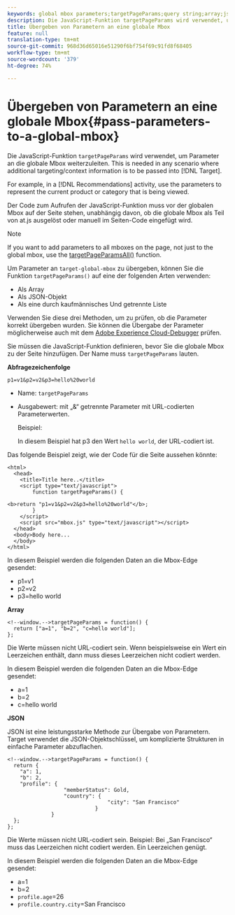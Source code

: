 ```yaml
---
keywords: global mbox parameters;targetPageParams;query string;array;json;dtm;dynamic tag management
description: Die JavaScript-Funktion targetPageParams wird verwendet, um Parameter an die globale Mbox zu übergeben. Dies ist in allen Szenarien erforderlich, in denen zusätzliche Targeting- bzw. Kontextinformationen an Target übergeben werden müssen.
title: Übergeben von Parametern an eine globale Mbox
feature: null
translation-type: tm+mt
source-git-commit: 968d36d65016e51290f6bf754f69c91fd8f68405
workflow-type: tm+mt
source-wordcount: '379'
ht-degree: 74%

---
```



# Übergeben von Parametern an eine globale Mbox{#pass-parameters-to-a-global-mbox}

Die JavaScript-Funktion `targetPageParams` wird verwendet, um Parameter an die globale Mbox weiterzuleiten. This is needed in any scenario where additional targeting/context information is to be passed into [!DNL Target].

For example, in a [!DNL Recommendations] activity, use the parameters to represent the current product or category that is being viewed.

Der Code zum Aufrufen der JavaScript-Funktion muss vor der globalen Mbox auf der Seite stehen, unabhängig davon, ob die globale Mbox als Teil von at.js ausgelöst oder manuell im Seiten-Code eingefügt wird.

>[!NOTE]
>
>If you want to add parameters to all mboxes on the page, not just to the global mbox, use the [targetPageParamsAll()](/help/c-implementing-target/c-implementing-target-for-client-side-web/targetpageparamsall.md) function.

Um Parameter an `target-global-mbox` zu übergeben, können Sie die Funktion `targetPageParams()` auf eine der folgenden Arten verwenden:

* Als Array
* Als JSON-Objekt
* Als eine durch kaufmännisches Und getrennte Liste

Verwenden Sie diese drei Methoden, um zu prüfen, ob die Parameter korrekt übergeben wurden. Sie können die Übergabe der Parameter möglicherweise auch mit dem [Adobe Experience Cloud-Debugger](https://experienceleague.adobe.com/docs/debugger/using/experience-cloud-debugger.html) prüfen.

Sie müssen die JavaScript-Funktion definieren, bevor Sie die globale Mbox zu der Seite hinzufügen. Der Name muss `targetPageParams` lauten.

**Abfragezeichenfolge**

```
p1=v1&p2=v2&p3=hello%20world
```

* Name: `targetPageParams`
* Ausgabewert: mit „&amp;“ getrennte Parameter mit URL-codierten Parameterwerten.

   Beispiel:

   In diesem Beispiel hat p3 den Wert `hello world`, der URL-codiert ist.

Das folgende Beispiel zeigt, wie der Code für die Seite aussehen könnte:

```
<html> 
  <head> 
    <title>Title here..</title> 
    <script type="text/javascript"> 
        function targetPageParams() { 
           
<b>return "p1=v1&p2=v2&p3=hello%20world"</b>; 
        } 
    </script> 
    <script src="mbox.js" type="text/javascript"></script> 
  </head> 
  <body>Body here... 
  </body> 
</html>
```

In diesem Beispiel werden die folgenden Daten an die Mbox-Edge gesendet:

* p1=v1
* p2=v2
* p3=hello world

**Array**

```
<!--window.-->targetPageParams = function() { 
  return ["a=1", "b=2", "c=hello world"]; 
}; 
```

Die Werte müssen nicht URL-codiert sein. Wenn beispielsweise ein Wert ein Leerzeichen enthält, dann muss dieses Leerzeichen nicht codiert werden.

In diesem Beispiel werden die folgenden Daten an die Mbox-Edge gesendet:

* a=1
* b=2
* c=hello world

**JSON**

JSON ist eine leistungsstarke Methode zur Übergabe von Parametern. Target verwendet die JSON-Objektschlüssel, um komplizierte Strukturen in einfache Parameter abzuflachen.

```
<!--window.-->targetPageParams = function() { 
  return { 
    "a": 1, 
    "b": 2, 
    "profile": { 
                  "memberStatus": Gold, 
                  "country": { 
                                "city": "San Francisco" 
                            } 
              } 
  }; 
}; 
```

Die Werte müssen nicht URL-codiert sein. Beispiel: Bei „San Francisco“ muss das Leerzeichen nicht codiert werden. Ein Leerzeichen genügt.

In diesem Beispiel werden die folgenden Daten an die Mbox-Edge gesendet:

* a=1
* b=2
* `profile.age`=26
* `profile.country.city`=San Francisco